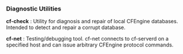 ### Diagnostic Utilities

**cf-check**
: Utility for diagnosis and repair of local CFEngine databases. Intended to detect and repair a corrupt database.

**cf-net**
: Testing/debugging tool. cf-net connects to cf-serverd on a specified host and can issue arbitrary CFEngine protocol commands.
